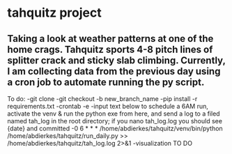 # tahquitz project
## Taking a look at weather patterns at one of the home crags. Tahquitz sports 4-8 pitch lines of splitter crack and sticky slab climbing. Currently, I am collecting data from the previous day using a cron job to automate running the py script.

To do:
-git clone <ssh-key>
-git checkout -b new_branch_name 
-pip install -r requirements.txt
-crontab -e
-input text below to schedule a 6AM run, activate the venv & run the python exe from here, and send a log to a filed named tah_log in the root directory; if you nano tah_log.log you should see {date} and committed
-0 6 * * * /home/abdierkes/tahquitz/venv/bin/python /home/abdierkes/tahquitz/run_daily.py >> /home/abdierkes/tahquitz/tah_log.log 2>&1
-visualization TO DO
